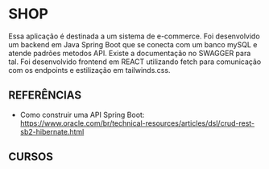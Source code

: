 # SHOP
Essa aplicação é destinada a um sistema de e-commerce.
Foi desenvolvido um backend em Java Spring Boot que se conecta com um banco mySQL e atende padrões metodos API. Existe a documentação no SWAGGER para tal. 
Foi desenvolvido frontend em REACT utilizando fetch para comunicação com os endpoints e estilização em tailwinds.css. 

## REFERÊNCIAS
 - Como construir uma API Spring Boot: https://www.oracle.com/br/technical-resources/articles/dsl/crud-rest-sb2-hibernate.html


## CURSOS

